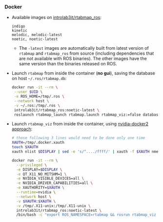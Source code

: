 ### Docker

* Available images on [introlab3it/rtabmap_ros](https://hub.docker.com/r/introlab3it/rtabmap_ros/):
    ```
    indigo
    kinetic
    melodic, melodic-latest
    noetic, noetic-latest
    ```
    * The `-latest` images are automatically built from latest version of `rtabmap` and `rtabmap_ros` from source (including dependencies that are not available with ROS binaries). The other images have the same version than the binaries released on ROS. 


* Launch `rtabmap` from inside the container (**no gui**), saving the database on host `~/.ros/rtabmap.db`:
    ```bash
    docker run -it --rm \
     --user $UID \
     -e ROS_HOME=/tmp/.ros \
     --network host \
     -v ~/.ros:/tmp/.ros \
     introlab3it/rtabmap_ros:noetic-latest \
     roslaunch rtabmap_launch rtabmap.launch rtabmap_viz:=false database_path:=/tmp/.ros/rtabmap.db rtabmap_args:="--delete_db_on_start"
   ```
   
* Launch `rtabmap_viz` from inside the container, using [nvidia-docker2 approach](http://wiki.ros.org/docker/Tutorials/Hardware%20Acceleration#nvidia-docker2):

    ```bash
    # those following 3 lines would need to be done only one time
    XAUTH=/tmp/.docker.xauth
    touch $XAUTH
    xauth nlist $DISPLAY | sed -e 's/^..../ffff/' | xauth -f $XAUTH nmerge -

    docker run -it --rm \
      --privileged \
      -e DISPLAY=$DISPLAY \
      -e QT_X11_NO_MITSHM=1 \
      -e NVIDIA_VISIBLE_DEVICES=all \
      -e NVIDIA_DRIVER_CAPABILITIES=all \
      -e XAUTHORITY=$XAUTH \
      --runtime=nvidia \
      --network host \
      -v $XAUTH:$XAUTH \
      -v /tmp/.X11-unix:/tmp/.X11-unix \
      introlab3it/rtabmap_ros:noetic-latest \
      /bin/bash -c "export ROS_NAMESPACE=rtabmap && rosrun rtabmap_viz rtabmap_viz"
    ```
